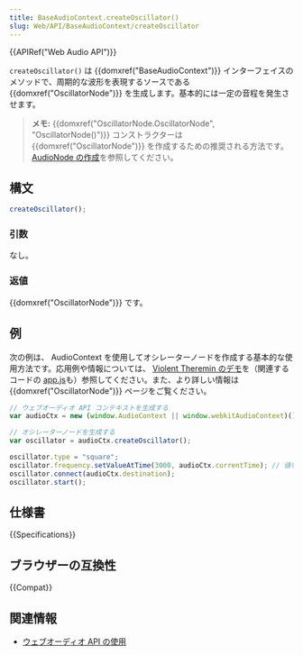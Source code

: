 ```yaml
---
title: BaseAudioContext.createOscillator()
slug: Web/API/BaseAudioContext/createOscillator
---
```


{{APIRef("Web Audio API")}}

`createOscillator()` は {{domxref("BaseAudioContext")}} インターフェイスのメソッドで、周期的な波形を表現するソースである {{domxref("OscillatorNode")}} を生成します。基本的には一定の音程を発生させます。

> **メモ:** {{domxref("OscillatorNode.OscillatorNode", "OscillatorNode()")}} コンストラクターは {{domxref("OscillatorNode")}} を作成するための推奨される方法です。 [AudioNode の作成](/ja/docs/Web/API/AudioNode#creating_an_audionode)を参照してください。

## 構文

```js
createOscillator();
```

### 引数

なし。

### 返値

{{domxref("OscillatorNode")}} です。

## 例

次の例は、 AudioContext を使用してオシレーターノードを作成する基本的な使用方法です。応用例や情報については、 [Violent Theremin のデモ](https://mdn.github.io/violent-theremin/)を（関連するコードの [app.js](https://github.com/mdn/violent-theremin/blob/gh-pages/scripts/app.js)も）参照してください。また、より詳しい情報は {{domxref("OscillatorNode")}} ページをご覧ください。

```js
// ウェブオーディオ API コンテキストを生成する
var audioCtx = new (window.AudioContext || window.webkitAudioContext)();

// オシレーターノードを生成する
var oscillator = audioCtx.createOscillator();

oscillator.type = "square";
oscillator.frequency.setValueAtTime(3000, audioCtx.currentTime); // 値をヘルツで指定
oscillator.connect(audioCtx.destination);
oscillator.start();
```

## 仕様書

{{Specifications}}

## ブラウザーの互換性

{{Compat}}

## 関連情報

- [ウェブオーディオ API の使用](/ja/docs/Web/API/Web_Audio_API/Using_Web_Audio_API)
